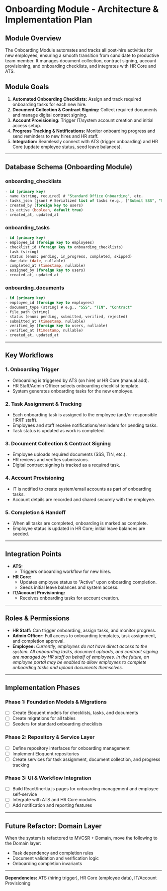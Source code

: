 
# Onboarding Module - Architecture & Implementation Plan

## Module Overview
The Onboarding Module automates and tracks all post-hire activities for new employees, ensuring a smooth transition from candidate to productive team member. It manages document collection, contract signing, account provisioning, and onboarding checklists, and integrates with HR Core and ATS.

## Module Goals
1. **Automated Onboarding Checklists:** Assign and track required onboarding tasks for each new hire.
2. **Document Collection & Contract Signing:** Collect required documents and manage digital contract signing.
3. **Account Provisioning:** Trigger IT/system account creation and initial access setup.
4. **Progress Tracking & Notifications:** Monitor onboarding progress and send reminders to new hires and HR staff.
5. **Integration:** Seamlessly connect with ATS (trigger onboarding) and HR Core (update employee status, seed leave balances).

---

## Database Schema (Onboarding Module)

### onboarding_checklists
```sql
- id (primary key)
- name (string, required) # "Standard Office Onboarding", etc.
- tasks_json (json) # Serialized list of tasks (e.g., ["Submit SSS", "Sign Contract", ...])
- created_by (foreign key to users)
- is_active (boolean, default true)
- created_at, updated_at
```

### onboarding_tasks
```sql
- id (primary key)
- employee_id (foreign key to employees)
- checklist_id (foreign key to onboarding_checklists)
- task (string)
- status (enum: pending, in_progress, completed, skipped)
- due_date (date, nullable)
- completed_at (timestamp, nullable)
- assigned_by (foreign key to users)
- created_at, updated_at
```

### onboarding_documents
```sql
- id (primary key)
- employee_id (foreign key to employees)
- document_type (string) # e.g., "SSS", "TIN", "Contract"
- file_path (string)
- status (enum: pending, submitted, verified, rejected)
- submitted_at (timestamp, nullable)
- verified_by (foreign key to users, nullable)
- verified_at (timestamp, nullable)
- created_at, updated_at
```

---

## Key Workflows

### 1. Onboarding Trigger
- Onboarding is triggered by ATS (on hire) or HR Core (manual add).
- HR Staff/Admin Officer selects onboarding checklist template.
- System generates onboarding tasks for the new employee.

### 2. Task Assignment & Tracking
- Each onboarding task is assigned to the employee (and/or responsible HR/IT staff).
- Employees and staff receive notifications/reminders for pending tasks.
- Task status is updated as work is completed.

### 3. Document Collection & Contract Signing
- Employee uploads required documents (SSS, TIN, etc.).
- HR reviews and verifies submissions.
- Digital contract signing is tracked as a required task.

### 4. Account Provisioning
- IT is notified to create system/email accounts as part of onboarding tasks.
- Account details are recorded and shared securely with the employee.

### 5. Completion & Handoff
- When all tasks are completed, onboarding is marked as complete.
- Employee status is updated in HR Core; initial leave balances are seeded.

---

## Integration Points
- **ATS:**
	- Triggers onboarding workflow for new hires.
- **HR Core:**
	- Updates employee status to "Active" upon onboarding completion.
	- Seeds initial leave balances and system access.
- **IT/Account Provisioning:**
	- Receives onboarding tasks for account creation.

---

## Roles & Permissions
- **HR Staff:** Can trigger onboarding, assign tasks, and monitor progress.
- **Admin Officer:** Full access to onboarding templates, task assignment, and completion approval.
- **Employee:** _Currently, employees do not have direct access to the system. All onboarding tasks, document uploads, and contract signing are managed by HR staff on behalf of employees. In the future, an employee portal may be enabled to allow employees to complete onboarding tasks and upload documents themselves._

---

## Implementation Phases

### Phase 1: Foundation Models & Migrations
- [ ] Create Eloquent models for checklists, tasks, and documents
- [ ] Create migrations for all tables
- [ ] Seeders for standard onboarding checklists

### Phase 2: Repository & Service Layer
- [ ] Define repository interfaces for onboarding management
- [ ] Implement Eloquent repositories
- [ ] Create services for task assignment, document collection, and progress tracking

### Phase 3: UI & Workflow Integration
- [ ] Build React/Inertia.js pages for onboarding management and employee self-service
- [ ] Integrate with ATS and HR Core modules
- [ ] Add notification and reporting features

---

## Future Refactor: Domain Layer
When the system is refactored to MVCSR + Domain, move the following to the Domain layer:
- Task dependency and completion rules
- Document validation and verification logic
- Onboarding completion invariants

---

**Dependencies:** ATS (hiring trigger), HR Core (employee data), IT/Account Provisioning
